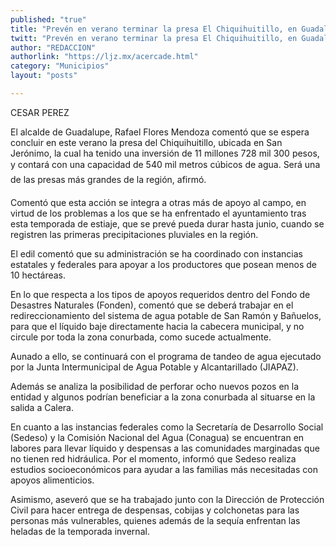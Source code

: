```yaml
---
published: "true"
title: "Prevén en verano terminar la presa El Chiquihuitillo, en Guadalupe"
twitt: "Prevén en verano terminar la presa El Chiquihuitillo, en Guadalupe"
author: "REDACCION"
authorlink: "https://ljz.mx/acercade.html"
category: "Municipios"
layout: "posts"

---
```



  CESAR PEREZ



  El alcalde de Guadalupe, Rafael Flores Mendoza comentó que se espera concluir en este verano la presa del Chiquihuitillo, ubicada en San Jerónimo, la cual ha tenido una inversión de 11 millones 728 mil 300 pesos, y contará con una capacidad de 540 mil metros cúbicos de agua. Será una de las presas más grandes de la región, afirmó.



  Comentó que esta acción se integra a otras más de apoyo al campo, en virtud de los problemas a los que se ha enfrentado el ayuntamiento tras esta temporada de estiaje, que se prevé pueda durar hasta junio, cuando se registren las primeras precipitaciones pluviales en la región.



  El edil comentó que su administración se ha coordinado con instancias estatales y federales para apoyar a los productores que posean menos de 10 hectáreas.



  En lo que respecta a los tipos de apoyos requeridos dentro del Fondo de Desastres Naturales (Fonden), comentó que se deberá trabajar en el redireccionamiento del sistema de agua potable de San Ramón y Bañuelos, para que el líquido baje directamente hacia la cabecera municipal, y no circule por toda la zona conurbada, como sucede actualmente.



  Aunado a ello, se continuará con el programa de tandeo de agua ejecutado por la Junta Intermunicipal de Agua Potable y Alcantarillado (JIAPAZ).



  Además se analiza la posibilidad de perforar ocho nuevos pozos en la entidad y algunos podrían beneficiar a la zona conurbada al situarse en la salida a Calera.



  En cuanto a las instancias federales como la Secretaría de Desarrollo Social (Sedeso) y la Comisión Nacional del Agua (Conagua) se encuentran en labores para llevar líquido y despensas a las comunidades marginadas que no tienen red hidráulica. Por el momento, informó que Sedeso realiza estudios socioeconómicos para ayudar a las familias más necesitadas con apoyos alimenticios.



  Asimismo, aseveró que se ha trabajado junto con la Dirección de Protección Civil para hacer entrega de despensas, cobijas y colchonetas para las personas más vulnerables, quienes además de la sequía enfrentan las heladas de la temporada invernal.

